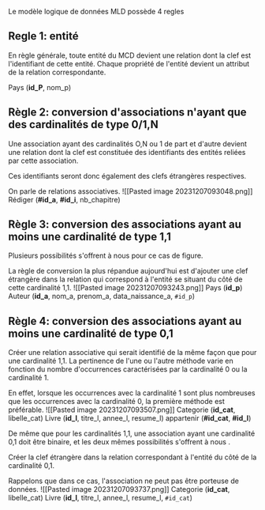 Le modèle logique de données MLD possède 4 regles

## Regle 1: entité
En règle générale, toute entité du MCD devient une relation dont la clef est l'identifiant de cette entité.
Chaque propriété de l'entité devient un attribut de la relation correspondante.

Pays (**id_P**, nom_p)

## Règle 2: conversion d'associations n'ayant que des cardinalités de type 0/1,N

Une association ayant des cardinalités O,N ou 1 de part et d'autre devient une relation dont
la clef est constituée des identifiants des entités reliées par cette association.

Ces identifiants seront donc également des clefs étrangères respectives.

On parle de relations associatives.
![[Pasted image 20231207093048.png]]
Rédiger (**#id_a**, **#id_i**, nb_chapitre)

## Règle 3: conversion des associations ayant au moins une cardinalité de type 1,1

Plusieurs possibilités s'offrent à nous pour ce cas de figure.

La règle de conversion la plus répandue aujourd'hui est d'ajouter une clef étrangère dans
la relation qui correspond à l'entité se situant du côté de cette cardinalité 1,1.
![[Pasted image 20231207093243.png]]
Pays (**id_p**)
Auteur (**id_a**, nom_a, prenom_a, data_naissance_a, `#id_p`)

## Règle 4: conversion des associations ayant au moins une cardinalité de type 0,1

Créer une relation associative qui serait identifié de la même façon que pour une cardinalité 1,1.
La pertinence de l'une ou l'autre méthode varie en fonction du nombre d'occurrences caractérisées par la cardinalité 0 ou la cardinalité 1.

En effet, lorsque les occurrences avec la cardinalité 1 sont plus nombreuses que les occurrences avec la cardinalité 0, la première méthode est préférable.
![[Pasted image 20231207093507.png]]
Categorie (**id_cat**, libelle_cat)
Livre (**id_l**, titre_l, annee_l, resume_l)
appartenir (**#id_cat**, **#id_l**)

De même que pour les cardinalités 1,1, une association ayant une cardinalité 0,1 doit être binaire, et les deux mêmes possibilités s'offrent à nous .

Créer la clef étrangère dans la relation correspondant à l'entité du côté de la cardinalité 0,1. 

Rappelons que dans ce cas, l'association ne peut pas être porteuse de données.
![[Pasted image 20231207093737.png]]
Categorie (**id_cat**, libelle_cat)
Livre (**id_l**, titre_l, annee_l, resume_l, `#id_cat`)
